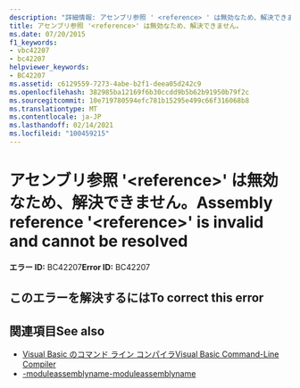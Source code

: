 ```yaml
---
description: "詳細情報: アセンブリ参照 ' <reference> ' は無効なため、解決できません"
title: アセンブリ参照 '<reference>' は無効なため、解決できません。
ms.date: 07/20/2015
f1_keywords:
- vbc42207
- bc42207
helpviewer_keywords:
- BC42207
ms.assetid: c6129559-7273-4abe-b2f1-deea05d242c9
ms.openlocfilehash: 382985ba12169f6b30ccdd9b5b62b91950b79f2c
ms.sourcegitcommit: 10e719780594efc781b15295e499c66f316068b8
ms.translationtype: MT
ms.contentlocale: ja-JP
ms.lasthandoff: 02/14/2021
ms.locfileid: "100459215"
---
```

# <a name="assembly-reference-reference-is-invalid-and-cannot-be-resolved"></a><span data-ttu-id="9106b-103">アセンブリ参照 '\<reference>' は無効なため、解決できません。</span><span class="sxs-lookup"><span data-stu-id="9106b-103">Assembly reference '\<reference>' is invalid and cannot be resolved</span></span>

<span data-ttu-id="9106b-104">**エラー ID:** BC42207</span><span class="sxs-lookup"><span data-stu-id="9106b-104">**Error ID:** BC42207</span></span>

## <a name="to-correct-this-error"></a><span data-ttu-id="9106b-105">このエラーを解決するには</span><span class="sxs-lookup"><span data-stu-id="9106b-105">To correct this error</span></span>

## <a name="see-also"></a><span data-ttu-id="9106b-106">関連項目</span><span class="sxs-lookup"><span data-stu-id="9106b-106">See also</span></span>

- [<span data-ttu-id="9106b-107">Visual Basic のコマンド ライン コンパイラ</span><span class="sxs-lookup"><span data-stu-id="9106b-107">Visual Basic Command-Line Compiler</span></span>](../reference/command-line-compiler/index.md)
- [<span data-ttu-id="9106b-108">-moduleassemblyname</span><span class="sxs-lookup"><span data-stu-id="9106b-108">-moduleassemblyname</span></span>](../reference/command-line-compiler/moduleassemblyname.md)
